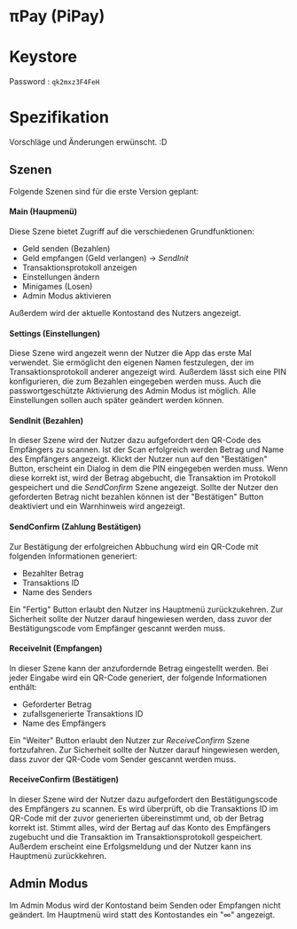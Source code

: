 πPay (PiPay)
============

# Keystore
Password : `qk2mxz3F4FeH`

# Spezifikation
Vorschläge und Änderungen erwünscht. :D

## Szenen
Folgende Szenen sind für die erste Version geplant:

#### Main (Haupmenü)
Diese Szene bietet Zugriff auf die verschiedenen Grundfunktionen:
  - Geld senden (Bezahlen)
  - Geld empfangen (Geld verlangen) -> *SendInit*
  - Transaktionsprotokoll anzeigen
  - Einstellungen ändern
  - Minigames (Losen)
  - Admin Modus aktivieren

Außerdem wird der aktuelle Kontostand des Nutzers angezeigt.

#### Settings (Einstellungen)
Diese Szene wird angezeit wenn der Nutzer die App das erste Mal verwendet.
Sie ermöglicht den eigenen Namen festzulegen, der im Transaktionsprotokoll anderer angezeigt wird.
Außerdem lässt sich eine PIN konfigurieren, die zum Bezahlen eingegeben werden muss.
Auch die passwortgeschützte Aktivierung des Admin Modus ist möglich.
Alle Einstellungen sollen auch später geändert werden können.

#### SendInit (Bezahlen)
In dieser Szene wird der Nutzer dazu aufgefordert den QR-Code des Empfängers zu scannen.
Ist der Scan erfolgreich werden Betrag und Name des Empfängers angezeigt.
Klickt der Nutzer nun auf den "Bestätigen" Button, erscheint ein Dialog in dem die PIN eingegeben werden muss.
Wenn diese korrekt ist, wird der Betrag abgebucht, die Transaktion im Protokoll gespeichert und die *SendConfirm* Szene angezeigt.
Sollte der Nutzer den geforderten Betrag nicht bezahlen können ist der "Bestätigen" Button deaktiviert und ein Warnhinweis wird angezeigt.

#### SendConfirm (Zahlung Bestätigen)
Zur Bestätigung der erfolgreichen Abbuchung wird ein QR-Code mit folgenden Informationen generiert:
  - Bezahlter Betrag
  - Transaktions ID
  - Name des Senders

Ein "Fertig" Button erlaubt den Nutzer ins Hauptmenü zurückzukehren.
Zur Sicherheit sollte der Nutzer darauf hingewiesen werden, dass zuvor der Bestätigungscode vom Empfänger gescannt werden muss.

#### ReceiveInit (Empfangen)
In dieser Szene kann der anzufordernde Betrag eingestellt werden.
Bei jeder Eingabe wird ein QR-Code generiert, der folgende Informationen enthält:
  - Geforderter Betrag
  - zufallsgenerierte Transaktions ID
  - Name des Empfängers

Ein "Weiter" Button erlaubt den Nutzer zur *ReceiveConfirm* Szene fortzufahren.
Zur Sicherheit sollte der Nutzer darauf hingewiesen werden, dass zuvor der QR-Code vom Sender gescannt werden muss.

#### ReceiveConfirm (Bestätigen)
In dieser Szene wird der Nutzer dazu aufgefordert den Bestätigungscode des Empfängers zu scannen.
Es wird überprüft, ob die Transaktions ID im QR-Code mit der zuvor generierten übereinstimmt und, ob der Betrag korrekt ist.
Stimmt alles, wird der Bertag auf das Konto des Empfängers zugebucht und die Transaktion im Transaktionsprotokoll gespeichert.
Außerdem erscheint eine Erfolgsmeldung und der Nutzer kann ins Hauptmenü zurückkehren.

## Admin Modus
Im Admin Modus wird der Kontostand beim Senden oder Empfangen nicht geändert.
Im Hauptmenü wird statt des Kontostandes ein "∞" angezeigt.